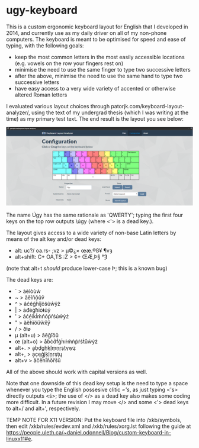 # ugy-keyboard

This is a custom ergonomic keyboard layout for English that I developed in 2014, and currently use as my daily driver on all of my non-phone computers. The keyboard is meant to be optimised for speed and ease of typing, with the following goals:

- keep the most common letters in the most easily accessible locations (e.g. vowels on the row your fingers rest on)
- minimise the need to use the same finger to type two successive letters
- after the above, minimise the need to use the same hand to type two successive letters
- have easy access to a very wide variety of accented or otherwise altered Roman letters

I evaluated various layout choices through patorjk.com/keyboard-layout-analyzer/, using the text of my undergrad thesis (which I was writing at the time) as my primary test text. The end result is the layout you see below:

![A display of base the Úgy ergonomic layout. The rows are as follows, from top to bottom: 'ugyfcdhp?/ oaei.lrtns- ;qjkxbmwvz](/layout.png "The base Úgy layout")

The name Úgy has the same rationale as 'QWERTY'; typing the first four keys on the top row outputs \úgy (where <'> is a dead key.).

The layout gives access to a wide variety of non-base Latin letters by means of the alt key and/or dead keys:

* alt: uc?/ oa.rs- ;vz > µ©¿× œæ.®ß¥ ¶vȝ
* alt+shift: C+ OA,TS :Z > ¢÷ ŒÆ,Þ§ °Ȝ

(note that alt+t _should_ produce lower-case Þ; this is a known bug)

The dead keys are:

* ` > àèìòùẁ
* ~ > ãẽĩñõũṽ
* ^ > âĉêĝĥîĵôŝûŵŷẑ
* | > āđēḡħīōŧūȳ
* ' > áćéíḱĺḿńóṕŕśúẃýź
* " > äëḧïöüẅẍÿ
* / > ðłø
* µ (alt+u) > ăĕğĭŏŭ
* œ (alt+o) > åḃċḋḟġḣıŀṁṅṗṙṡṫůẇẏż
* alt+. > ḁḅḍgḥḳḷṃṇṛṣṭṿẉẓ
* alt+, > ḁçęģįķļņŗşţų
* alt+v > ǎčěȟǐňǒřšǔ

All of the above should work with capital versions as well.

Note that one downside of this dead key setup is the need to type a space whenever you type the English possesive clitic _='s_, as just typing <'s> directly outputs <ś>; the use of </> as a dead key also makes some coding more difficult. In a future revision I may move </> and some <'> dead keys to alt+/ and alt+', respectively.

TEMP NOTE FOR X11 VERSION: Put the keyboard file into /xkb/symbols, then edit /xkb/rules/evdev.xml and /xkb/rules/xorg.lst following the guide at https://people.uleth.ca/~daniel.odonnell/Blog/custom-keyboard-in-linuxx11#e.
